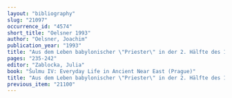 ```yaml
---
layout: "bibliography"
slug: "21097"
occurrence_id: "4574"
short_title: "Oelsner 1993"
author: "Oelsner, Joachim"
publication_year: "1993"
title: "Aus dem Leben babylonischer \"Priester\" in der 2. Hälfte des 1. Jahrtausend v.Chr. (am Beispiel der Fande aus Uruk)"
pages: "235-242"
editor: "Zablocka, Julia"
book: "Šulmu IV: Everyday Life in Ancient Near East (Prague)"
title: "Aus dem Leben babylonischer \"Priester\" in der 2. Hälfte des 1. Jahrtausend v.Chr. (am Beispiel der Fande aus Uruk)"
previous_item: "21100"
---
```

